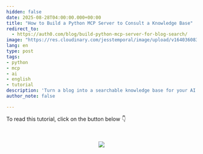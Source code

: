 ```yaml
---
hidden: false
date: 2025-08-28T04:00:00.000+00:00
title: "How to Build a Python MCP Server to Consult a Knowledge Base"
redirect_to:
  - https://auth0.com/blog/build-python-mcp-server-for-blog-search/
image: "https://res.cloudinary.com/jesstemporal/image/upload/v1640360836/covers/tutorial_gfgm5n.png"
lang: en
type: post
tags:
- python
- mcp
- ai
- english
- tutorial
description: 'Turn a blog into a searchable knowledge base for your AI assistant. Follow this step-by-step guide to build a local MCP server in Python'
author_note: false

---
```


To read this tutorial, click on the button below 👇

<br> <center> <a href="https://auth0.com/blog/build-python-mcp-server-for-blog-search/"> <img src="/images/keep_reading.png"/> </a> </center>
